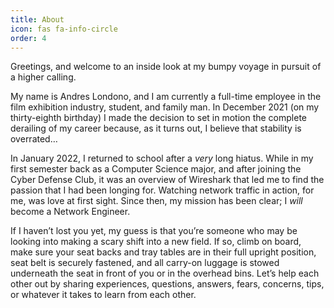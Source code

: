 ```yaml
---
title: About
icon: fas fa-info-circle
order: 4
---
```


Greetings, and welcome to an inside look at my bumpy voyage in pursuit of a higher calling.

My name is Andres Londono, and I am currently a full-time employee in the film exhibition industry, student, and family man. In December 2021 (on my thirty-eighth birthday) I made the decision to set in motion the complete derailing of my career because, as it turns out, I believe that stability is overrated…

In January 2022, I returned to school after a _very_ long hiatus. While in my first semester back as a Computer Science major, and after joining the Cyber Defense Club, it was an overview of Wireshark that led me to find the passion that I had been longing for. Watching network traffic in action, for me, was love at first sight. Since then, my mission has been clear; I _will_ become a Network Engineer.

If I haven’t lost you yet, my guess is that you’re someone who may be looking into making a scary shift into a new field. If so, climb on board, make sure your seat backs and tray tables are in their full upright position, seat belt is securely fastened, and all carry-on luggage is stowed underneath the seat in front of you or in the overhead bins. Let’s help each other out by sharing experiences, questions, answers, fears, concerns, tips, or whatever it takes to learn from each other.
